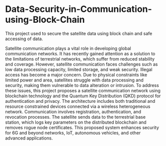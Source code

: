 # Data-Security-in-Communication-using-Block-Chain

This project used to secure the satellite data using block chain and safe accessing of data.

Satellite communication plays a vital role in developing global communication networks. It has recently gained attention as a solution to the limitations of terrestrial networks, which suffer from reduced stability and coverage. However, satellite communication faces challenges such as low data processing capacity, limited storage, and weak security. Illegal access has become a major concern. Due to physical constraints like limited power and area, satellites struggle with data processing and security, making them vulnerable to data alteration or intrusion. To address these issues, this project proposes a satellite communication network using blockchain technology and the Quantum Key Distribution (QKD) protocol for authentication and privacy. The architecture includes both traditional and resource constrained devices connected via a wireless heterogeneous network. Communication involves registration, authentication, and revocation processes. The satellite sends data to the terrestrial base station, which logs key parameters on the distributed blockchain and removes rogue node certificates. This proposed system enhances security for 6G and beyond networks, IoT, autonomous vehicles, and other advanced applications.

